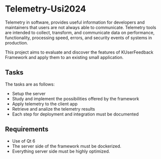 # Telemetry-Usi2024

Telemetry in software, provides useful information for developers and maintainers that users are not always able to communicate. Telemetry tools are intended to collect, transform, and communicate data on performance, functionality, processing speed, errors, and security events of systems in production.

This project aims to evaluate and discover the features of KUserFeedback Framework and apply them to an existing small application.

## Tasks

The tasks are as follows:

- Setup the server
- Study and implement the possibilities offered by the framework
- Apply telemetry to the client app
- Retrieve and analize the telemetry results
- Each step for deployment and integration must be documented

## Requirements

- Use of Qt 6  
- The server side of the framework must be dockerized.  
- Everything server side must be highly optimized.
